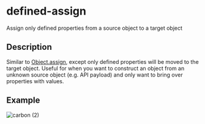 # defined-assign
Assign only defined properties from a source object to a target object

## Description
Similar to [Object.assign](https://developer.mozilla.org/en-US/docs/Web/JavaScript/Reference/Global_Objects/Object/assign), except only defined properties will be moved to the target object.  Useful for when you want to construct an object from an unknown source object (e.g. API payload) and only want to bring over properties with values.

## Example

![carbon (2)](https://github.com/user-attachments/assets/16f92219-5903-494c-a3e3-8c48ba4764a3)
